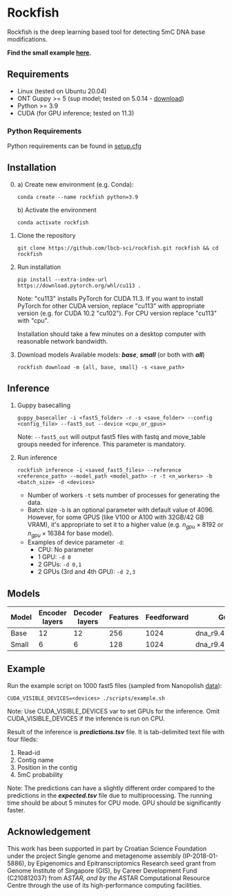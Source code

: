 # Rockfish

Rockfish is the deep learning based tool for detecting 5mC DNA base modifications.

**Find the small example [here](#Example).**

## Requirements

* Linux (tested on Ubuntu 20.04)
* ONT Guppy >= 5 (sup model; tested on 5.0.14 - [download](https://cdn.oxfordnanoportal.com/software/analysis/ont-guppy-cpu_5.0.14_linux64.tar.gz))
* Python >= 3.9
* CUDA (for GPU inference; tested on 11.3)

### Python Requirements
Python requirements can be found in [setup.cfg](setup.cfg)

## Installation

0. a) Create new environment (e.g. Conda):
   ```shell
   conda create --name rockfish python=3.9
   ```
   
   b) Activate the environment
   ```shell
   conda activate rockfish
   ```

1. Clone the repository
   ```shell
   git clone https://github.com/lbcb-sci/rockfish.git rockfish && cd rockfish
   ```

2. Run installation
   ```shell
   pip install --extra-index-url https://download.pytorch.org/whl/cu113 .
   ```
   Note: "cu113" installs PyTorch for CUDA 11.3. If you want to install PyTorch for other CUDA version, replace "cu113" with appropriate version (e.g. for CUDA 10.2 "cu102"). For CPU version replace "cu113" with "cpu".

   Installation should take a few minutes on a desktop computer with reasonable network bandwidth.

3. Download models
   Available models: ***base***, ***small*** (or both with ***all***)
   ```shell
   rockfish download -m {all, base, small} -s <save_path>
   ```


## Inference

1. Guppy basecalling
   ```shell
   guppy_basecaller -i <fast5_folder> -r -s <save_folder> --config <config_file> --fast5_out --device <cpu_or_gpus>
   ```
   Note: ```--fast5_out``` will output fast5 files with fastq and move_table groups needed for inference. This parameter is mandatory.

2. Run inference
   ```shell
   rockfish inference -i <saved_fast5_files> --reference <reference_path> --model_path <model_path> -r -t <n_workers> -b <batch_size> -d <devices>
   ```
   * Number of workers ```-t``` sets number of processes for generating the data.
   * Batch size ```-b``` is an optional parameter with default value of $4096$. However, for some GPUS (like V100 or A100 with 32GB/42 GB VRAM), it's appropriate to set it to a higher value (e.g. $n_{gpu} \times 8192$ or $n_{gpu} \times 16384$ for base model).
   * Examples of device parameter ```-d```:
     * CPU: No parameter
     * 1 GPU: ```-d 0```
     * 2 GPUs: ```-d 0,1```
     * 2 GPUs (3rd and 4th GPU): ```-d 2,3```

## Models
| Model | Encoder layers | Decoder layers | Features | Feedforward | Guppy config              |
|-------|----------------|----------------|----------|-------------|---------------------------|
| Base  | 12             | 12             | 256      | 1024        | dna_r9.4.1_450bps_sup.cfg |
| Small | 6              | 6              | 128      | 1024        | dna_r9.4.1_450bps_sup.cfg |

## Example
Run the example script on 1000 fast5 files (sampled from Nanopolish [data](https://nanopolish.readthedocs.io/en/latest/quickstart_call_methylation.html)):
```shell
CUDA_VISIBLE_DEVICES=<devices> ./scripts/example.sh
```
Note: Use CUDA_VISIBLE_DEVICES var to set GPUs for the inference. Omit CUDA_VISIBLE_DEVICES if the inference is run on CPU.

Result of the inference is ***predictions.tsv*** file. It is tab-delimited text file with four fileds:
  1. Read-id
  2. Contig name
  3. Position in the contig
  4. 5mC probability 

Note: The predictions can have a slightly different order compared to the predictions in the ***expected.tsv*** file due to multiprocessing. The running time should be about 5 minutes for CPU mode. GPU should be significantly faster.


## Acknowledgement

This work has been supported in part by Croatian Science Foundation under the project Single genome and metagenome assembly (IP-2018-01-5886), by Epigenomics and Epitranscriptomics Research seed grant from Genome Institute of Singapore (GIS), by Career Development Fund (C210812037) from A*STAR, and by the A*STAR Computational Resource Centre through the use of its high-performance computing facilities.
